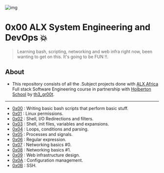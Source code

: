 ![img](https://assets.imaginablefutures.com/media/images/ALX_Logo.max-200x150.png)

# 0x00 ALX System Engineering and DevOps 💥

>Learning bash, scripting, networking and web infra right now, been wanting to get on this. It's going to be FUN !!.

## About

- This repository consists of all the .Subject projects done with [ALX Africa](https://www.alxafrica.com/) Full stack Software Engineering course in partnership with [Holberton School](https://www.holbertonschool.com/) by [th3\_gr00t](https://th3-gr00t.tk/).

---

- [0x00](./0x00-shell_basics) : Writing basic bash scripts that perform basic stuff.
- [0x01](./0x01-shell_permissions) : Linux permissions.
- [0x02](./0x02-shell_redirections) : Shell, I/O Redirections and filters.
- [0x03](./0x03-shell_variables_expansions) : Shell, init files, variables and expansions.
- [0x04](./0x04-loops_conditions_and_parsing) : Loops, conditions and parsing.
- [0x05](./0x05-processes_and_signals) : Processes and signals.
- [0x06](./0x06-regular_expressions) : Regular expression.
- [0x07](./0x07-networking_basics) : Networking basics #0.
- [0x08](./0x08-networking_basics_2) : Networking basics #1.
- [0x09](./0x09-web_infrastructure_design) : Web infrastructure design.
- [0x0A](./0x0A-configuration_management) : Configuration management.
- [0x0B](./0x0B-ssh) : SSH.

